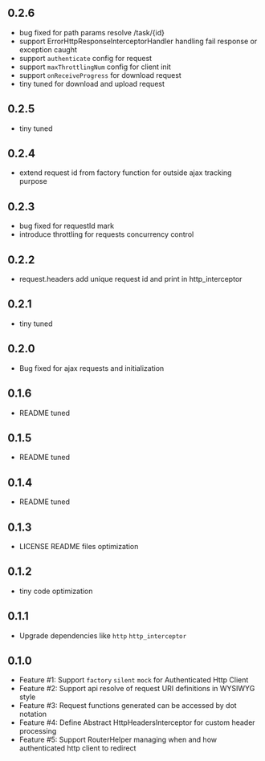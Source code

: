 ## 0.2.6
- bug fixed for path params resolve /task/{id}
- support ErrorHttpResponseInterceptorHandler handling fail response or exception caught
- support `authenticate` config for request
- support `maxThrottlingNum` config for client init
- support `onReceiveProgress` for download request 
- tiny tuned for download and upload request 

## 0.2.5
- tiny tuned

## 0.2.4
- extend request id from factory function for outside ajax tracking purpose 

## 0.2.3
- bug fixed for requestId mark
- introduce throttling for requests concurrency control

## 0.2.2
- request.headers add unique request id and print in http_interceptor

## 0.2.1
- tiny tuned

## 0.2.0
- Bug fixed for ajax requests and initialization

## 0.1.6
- README tuned

## 0.1.5
- README tuned
 
## 0.1.4
- README tuned

## 0.1.3
- LICENSE README files optimization

## 0.1.2
- tiny code optimization

## 0.1.1
- Upgrade dependencies like `http` `http_interceptor`

## 0.1.0
- Feature #1: Support `factory` `silent` `mock` for Authenticated Http Client
- Feature #2: Support api resolve of request URI definitions in WYSIWYG style
- Feature #3: Request functions generated can be accessed by dot notation
- Feature #4: Define Abstract HttpHeadersInterceptor for custom header processing
- Feature #5: Support RouterHelper managing when and how authenticated http client to redirect
